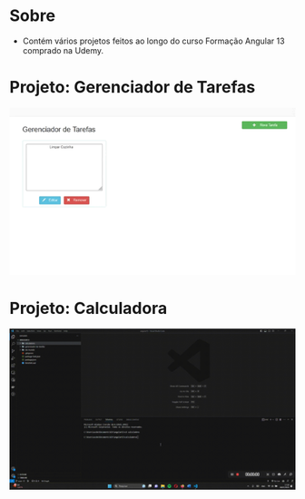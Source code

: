 # Sobre
- Contém vários projetos feitos ao longo do curso Formação Angular 13 comprado na Udemy.

# Projeto: Gerenciador de Tarefas
![alt text](https://github.com/acebeR/angular13/blob/main/gerenciador-de-tarefas/img/Gerenciador%20de%20Tarefas.gif?raw=true)

# Projeto: Calculadora
![alt text](https://github.com/acebeR/angular13/blob/main/calculadora/imgs/telas.gif?raw=true)



